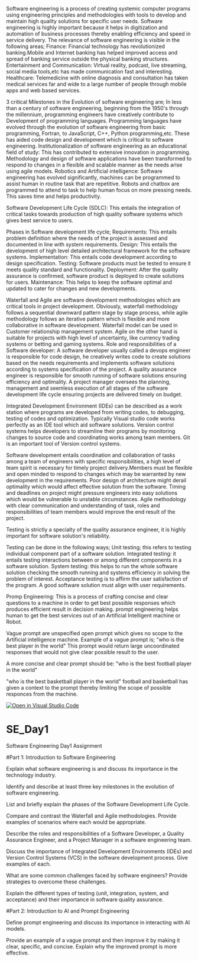 Software engineering is a process of creating systemic computer programs using engineering principles and methodologies with tools to develop and maintain high quality solutions for specific user needs.
Software engineering is highly important because it helps in digitization and automation of business processes thereby enabling efficiency and speed in service delivery.
The relevance of software engineering is visible in the following areas;
Finance: Financial technology has revolutionized banking.Mobile and Internet banking has helped improved access and spread of banking service outside the physical banking structures.
Entertainment and Communication: Virtual reality, podcast, live streaming, social media tools,etc has made communication fast and interesting.
Healthcare: Telemedicine with online diagnosis and consultation has taken medical services far and wide to a large number of people through mobile apps and web based services.

3 critical Milestones in the Evolution of software engineering are;
In less than a century of software engineering, beginning from the 1950's through the millennium, programming engineers have creatively contribute to 
Development of programming languages. Programming languages have evolved through the evolution of software engineering from basic programming, Fortran, to JavaScript, C++, Python programming,etc. These has aided code design and development which is critical to software engineering.
Institutionalization of software engineering as an educational field of study: This has contributed to extensive innovation in programming. Methodology and design of software applications have been transformed to respond to changes in a flexible and scalable manner as the needs arise using agile models.
Robotics and Artificial intelligence: Software engineering has evolved significantly, machines can be programmed to assist human in routine task that are repetitive. Robots and chatbox are programmed to attend to task to help human focus on more pressing needs. This saves time and helps productivity.

Software Development Life Cycle (SDLC): This entails the integration of critical tasks towards production of high quality software systems which gives best service to users.

Phases in Software development life cycle;
Requirements: This entails problem definition where the needs of the project is assessed and documented in line with system requirements.
Design: This entails the development of high level detailed architectural framework for the software systems.
Implementation: This entails code development according to design specification.
Testing: Software products must be tested to ensure it meets quality standard and functionality.
Deployment: After the quality assurance is confirmed, software product is deployed to create solutions for users.
Maintenance: This helps to keep the software optimal and updated to cater for changes and new developments.

Waterfall and Agile are software development methodologies which are critical tools in project development.
Obviously, waterfall methodology follows a sequential downward pattern stage by stage process, while agile methodology follows an iterative pattern which is flexible and more collaborative in software development.
Waterfall model can be used in Customer relationship management system.
Agile on the other hand is suitable for projects with high level of uncertainty, like currency trading systems or betting and gaming systems.
Role and responsibilities of a Software developer: A software developer usually called a devops engineer is responsible for code design, he creatively writes code to create solutions based on the needs requirements and implements software solutions according to systems specification of the project.
A quality assurance engineer is responsible for smooth running of software solutions ensuring efficiency and optimality.
A project manager oversees the planning, management and seemless execution of all stages of the software development life cycle ensuring projects are delivered timely on budget.

Integrated Development Environment (IDEs) can be described as a work station where programs are developed from writing codes, to debugging, testing of codes and optimization. Typically Visual studio code works perfectly as an IDE tool which aid software solutions.
Version control systems helps developers to streamline their programs by monitoring changes to source code and coordinating works among team members.
Git is an important tool of Version control systems.

Software development entails  coordination and collaboration of tasks among a team of engineers with specific responsibilities, a high level of team spirit is necessary for timely project delivery.Members must be flexible and open minded to respond to changes which may be warranted by new development in the requirements. Poor design of architecture might derail optimality which would affect effective solution from the software. 
Timing and deadlines on project might pressure engineers into easy solutions which would be vulnerable to unstable circumstances.
Agile methodology with clear communication and understanding of task, roles and responsibilities of team members would improve the end result of the project.

Testing is strictly a specialty of the quality assurance engineer, it is highly important for software solution's reliability.

Testing can be done in the following ways;
Unit testing; this refers to testing individual component part of a software solution.
Integrated testing: it entails testing interactions between or among different components in a software solution.
System testing: this helps to run the whole software solution checking the smooth running and systems efficiency in solving the problem of interest.
Acceptance testing is to affirm the user satisfaction of the program. A good software solution must align with user requirements.

Promp Engineering:
This is a process of crafting concise and clear questions to a machine in order to get best possible responses which produces efficient result in decision making.
prompt engineering helps human to get the best services out of an Artificial Intelligent machine or Robot.

Vague prompt are unspecified open prompt which gives no scope to the Artificial intelligence machine.
Example of a vague prompt is;
"who is the best player in the world"
This prompt would return large uncoordinated responses that would not give clear possible result to the user.

A more concise and clear prompt should be:
"who is the best football player in the world"

"who is the best basketball player in the world"
football and basketball has given a context to the prompt thereby limiting the scope of possible responces from the machine.

[![Open in Visual Studio Code](https://classroom.github.com/assets/open-in-vscode-2e0aaae1b6195c2367325f4f02e2d04e9abb55f0b24a779b69b11b9e10269abc.svg)](https://classroom.github.com/online_ide?assignment_repo_id=15573972&assignment_repo_type=AssignmentRepo)
# SE_Day1
Software Engineering Day1 Assignment

#Part 1: Introduction to Software Engineering

Explain what software engineering is and discuss its importance in the technology industry.


Identify and describe at least three key milestones in the evolution of software engineering.


List and briefly explain the phases of the Software Development Life Cycle.


Compare and contrast the Waterfall and Agile methodologies. Provide examples of scenarios where each would be appropriate.


Describe the roles and responsibilities of a Software Developer, a Quality Assurance Engineer, and a Project Manager in a software engineering team.


Discuss the importance of Integrated Development Environments (IDEs) and Version Control Systems (VCS) in the software development process. Give examples of each.


What are some common challenges faced by software engineers? Provide strategies to overcome these challenges.


Explain the different types of testing (unit, integration, system, and acceptance) and their importance in software quality assurance.


#Part 2: Introduction to AI and Prompt Engineering


Define prompt engineering and discuss its importance in interacting with AI models.


Provide an example of a vague prompt and then improve it by making it clear, specific, and concise. Explain why the improved prompt is more effective.

